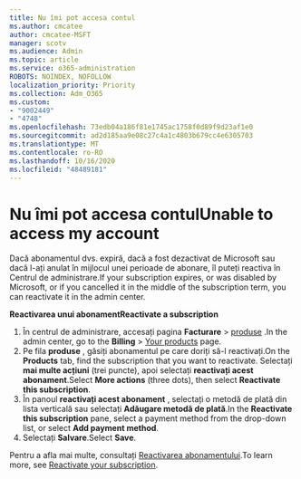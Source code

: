 ```yaml
---
title: Nu îmi pot accesa contul
ms.author: cmcatee
author: cmcatee-MSFT
manager: scotv
ms.audience: Admin
ms.topic: article
ms.service: o365-administration
ROBOTS: NOINDEX, NOFOLLOW
localization_priority: Priority
ms.collection: Adm_O365
ms.custom:
- "9002449"
- "4748"
ms.openlocfilehash: 73edb04a186f81e1745ac1758f0d89f9d23af1e0
ms.sourcegitcommit: ad2d185aa9e08c27c4a1c4803b679cc4e6305703
ms.translationtype: MT
ms.contentlocale: ro-RO
ms.lasthandoff: 10/16/2020
ms.locfileid: "48489181"
---
```

# <a name="unable-to-access-my-account"></a><span data-ttu-id="36ff0-102">Nu îmi pot accesa contul</span><span class="sxs-lookup"><span data-stu-id="36ff0-102">Unable to access my account</span></span>

<span data-ttu-id="36ff0-103">Dacă abonamentul dvs. expiră, dacă a fost dezactivat de Microsoft sau dacă l-ați anulat în mijlocul unei perioade de abonare, îl puteți reactiva în Centrul de administrare.</span><span class="sxs-lookup"><span data-stu-id="36ff0-103">If your subscription expires, or was disabled by Microsoft, or if you cancelled it in the middle of the subscription term, you can reactivate it in the admin center.</span></span>

<span data-ttu-id="36ff0-104">**Reactivarea unui abonament**</span><span class="sxs-lookup"><span data-stu-id="36ff0-104">**Reactivate a subscription**</span></span>

1. <span data-ttu-id="36ff0-105">În centrul de administrare, accesați pagina **Facturare**  >  [produse](https://go.microsoft.com/fwlink/p/?linkid=842054) .</span><span class="sxs-lookup"><span data-stu-id="36ff0-105">In the admin center, go to the **Billing** > [Your products](https://go.microsoft.com/fwlink/p/?linkid=842054) page.</span></span>
2. <span data-ttu-id="36ff0-106">Pe fila **produse** , găsiți abonamentul pe care doriți să-l reactivați.</span><span class="sxs-lookup"><span data-stu-id="36ff0-106">On the **Products** tab, find the subscription that you want to reactivate.</span></span> <span data-ttu-id="36ff0-107">Selectați **mai multe acțiuni** (trei puncte), apoi selectați **reactivați acest abonament**.</span><span class="sxs-lookup"><span data-stu-id="36ff0-107">Select **More actions** (three dots), then select **Reactivate this subscription**.</span></span>
3. <span data-ttu-id="36ff0-108">În panoul **reactivați acest abonament** , selectați o metodă de plată din lista verticală sau selectați **Adăugare metodă de plată**.</span><span class="sxs-lookup"><span data-stu-id="36ff0-108">In the **Reactivate this subscription** pane, select a payment method from the drop-down list, or select **Add payment method**.</span></span>
4. <span data-ttu-id="36ff0-109">Selectați **Salvare**.</span><span class="sxs-lookup"><span data-stu-id="36ff0-109">Select **Save**.</span></span>

<span data-ttu-id="36ff0-110">Pentru a afla mai multe, consultați [Reactivarea abonamentului](https://docs.microsoft.com/microsoft-365/commerce/subscriptions/reactivate-your-subscription).</span><span class="sxs-lookup"><span data-stu-id="36ff0-110">To learn more, see [Reactivate your subscription](https://docs.microsoft.com/microsoft-365/commerce/subscriptions/reactivate-your-subscription).</span></span>